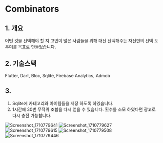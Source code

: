 # Combinators

## 1. 개요
어떤 것을 선택해야 할 지 고민이 많은 사람들을 위해 대신 선택해주는 자신만의 선택 도우미를 목표로
만들었습니다.

## 2. 기술스택
Flutter, Dart, Bloc, Sqlite, Firebase Analytics, Admob

## 3.
1. Sqlite에 카테고리와 아이템들을 저장 하도록 하였습니다.
2. 1시간에 30번 무작위 조합을 다시 얻을 수 있습니다. 횟수를 소모 하였다면 광고로 다시 충전 가능합니다.

![Screenshot_1710779641](https://github.com/user-attachments/assets/51e925c2-dbaf-4d6f-ab6b-412b0ec3f6aa)
![Screenshot_1710779627](https://github.com/user-attachments/assets/85d97901-88bc-482a-ac38-650c541ee154)
![Screenshot_1710779615](https://github.com/user-attachments/assets/f0c797b2-3e9a-47f4-8e63-286b91f38a10)
![Screenshot_1710779508](https://github.com/user-attachments/assets/f62d4698-3441-416d-88c6-a0339f7b89f6)
![Screenshot_1710779446](https://github.com/user-attachments/assets/8e6d1887-4c87-40ea-91b6-3945570d0ee9)
